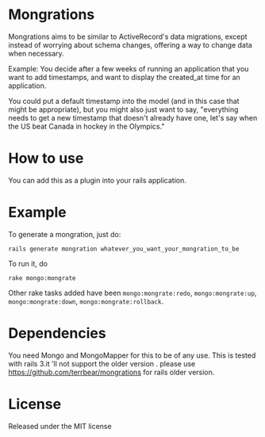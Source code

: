 Mongrations
===========

Mongrations aims to be similar to ActiveRecord's data migrations, except
instead of worrying about schema changes, offering a way to change data when
necessary. 

Example: You decide after a few weeks of running an application that you want
to add timestamps, and want to display the created_at time for an application.

You could put a default timestamp into the model (and in this case that might
be appropriate), but you might also just want to say, "everything needs to get
a new timestamp that doesn't already have one, let's say when the US beat
Canada in hockey in the Olympics."

How to use
===========
You can add this as a plugin into your rails application.

Example
=======

To generate a mongration, just do:

`rails generate mongration whatever_you_want_your_mongration_to_be`

To run it, do

`rake mongo:mongrate`

Other rake tasks added have been `mongo:mongrate:redo`, `mongo:mongrate:up`, `mongo:mongrate:down`, `mongo:mongrate:rollback`.


Dependencies
============

You need Mongo and MongoMapper for this to be of any use.
This is tested with rails 3.it 'll not support the older version .
please use https://github.com/terrbear/mongrations for rails older version.


License
=======
Released under the MIT license
